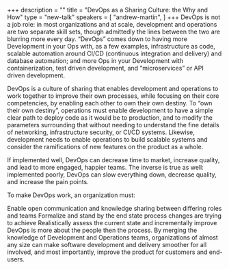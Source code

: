 +++
description = ""
title = "DevOps as a Sharing Culture: the Why and How"
type = "new-talk"
speakers = [
        "andrew-martin",
]
+++
DevOps is not a job role: in most organizations and at scale, development and operations are two separate skill sets, though admittedly the lines between the two are blurring more every day. “DevOps” comes down to having more Development in your Ops with, as a few examples, infrastructure as code, scalable automation around CI/CD (continuous integration and delivery) and database automation; and more Ops in your Development with containerization, test driven development, and “microservices” or API driven development.

DevOps is a culture of sharing that enables development and operations to work together to improve their own processes, while focusing on their core competencies, by enabling each other to own their own destiny. To “own their own destiny”, operations must enable development to have a simple clear path to deploy code as it would be to production, and to modify the parameters surrounding that without needing to understand the fine details of networking, infrastructure security, or CI/CD systems. Likewise, development needs to enable operations to build scalable systems and consider the ramifications of new features on the product as a whole.

If implemented well, DevOps can decrease time to market, increase quality, and lead to more engaged, happier teams. The inverse is true as well: implemented poorly, DevOps can slow everything down, decrease quality, and increase the pain points.

To make DevOps work, an organization must:

Enable open communication and knowledge sharing between differing roles and teams
Formalize and stand by the end state process changes are trying to achieve
Realistically assess the current state and incrementally improve
DevOps is more about the people then the process. By merging the knowledge of Development and Operations teams, organizations of almost any size can make software development and delivery smoother for all involved, and most importantly, improve the product for customers and end-users.